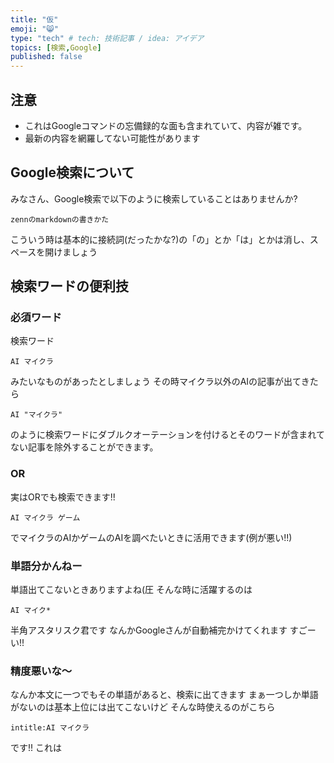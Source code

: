 ```yaml
---
title: "仮"
emoji: "😸"
type: "tech" # tech: 技術記事 / idea: アイデア
topics: [検索,Google]
published: false
---
```

## 注意
- これはGoogleコマンドの忘備録的な面も含まれていて、内容が雑です。
- 最新の内容を網羅してない可能性があります

## Google検索について
みなさん、Google検索で以下のように検索していることはありませんか?
```
zennのmarkdownの書きかた
```
こういう時は基本的に接続詞(だったかな?)の「の」とか「は」とかは消し、スペースを開けましょう

## 検索ワードの便利技
### 必須ワード
検索ワード
```
AI マイクラ
```
みたいなものがあったとしましょう
その時マイクラ以外のAIの記事が出てきたら
```
AI "マイクラ"
```
のように検索ワードにダブルクオーテーションを付けるとそのワードが含まれてない記事を除外することができます。
### OR
実はORでも検索できます!!
```
AI マイクラ ゲーム
```
でマイクラのAIかゲームのAIを調べたいときに活用できます(例が悪い!!)
### 単語分かんねー
単語出てこないときありますよね(圧
そんな時に活躍するのは
```
AI マイク*
```
半角アスタリスク君です
なんかGoogleさんが自動補完かけてくれます
すごーい!!
### 精度悪いな～
なんか本文に一つでもその単語があると、検索に出てきます
まぁ一つしか単語がないのは基本上位には出てこないけど
そんな時使えるのがこちら
```
intitle:AI マイクラ
```
です!!
これは